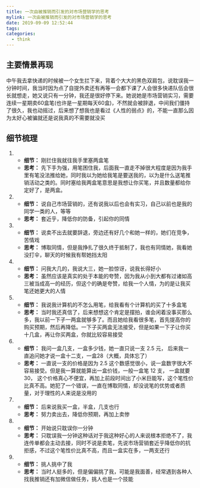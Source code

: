```yaml
---
title: 一次由被推销而引发的对市场营销学的思考
mylink: 一次由被推销而引发的对市场营销学的思考
date: 2019-09-09 12:52:44
tags:
categories:
  - think
---
```


## 主要情景再现

中午我去拿快递的时候被一个女生拦下来，背着个大大的黑色双肩包，说耽误我一分钟时间，我当时因为点了自提外卖还有再等一会都下课了人会很多快递队伍会很长就想走，她又说只有一分钟，我还是很好停下来。她说她是市场营销实习，需要连续一星期卖60盒笔(也许是一星期每天60盒)，不然就会被辞退，中间我们僵持了很久，我也动摇过，后来想了想我也是看过《人性的弱点》的，不能一直那么因为太好心被骗就还是说我真的不需要就没买

## 细节梳理

1. * **细节：** 刚拦住我就往我手里塞两盒笔
   * **思考：** 先下手为强，用笔困住我，后面我一直走不掉很大程度是因为我手里有笔没法推给她，同时我以为她给我笔是要送我的，以为是什么送笔推销活动之类的。同时塞给我两盒笔意思是我想让你买笔，并且数量都给你定好了，是两盒。
2. * **细节：** 说自己市场营销的，还有说我以后也会有实习，自己以前也是我的同学一类的人，等等
   * **思考：** 套近乎，降低你的防备，引起你的同情
3. * **细节：** 说卖不出去就要辞退，旁边还有好几个和她一样的，她们在竞争，苦情戏
   * **思考：** 博取同情，但是我挣扎了很久终于抵制了，我也有同情她，我看她没打伞，聊天的时候我有帮她挡太阳
4. * **细节：** 问我大几的，我说大三，她一脸惊讶，说我长得好小
   * **思考：** 虽然应该是真实的处于本能的夸赞，因为我从小到大都有过诸如高三被当成高一的经历，但这个的确是夸赞，给我一个人情，为的是让我买笔还她更大的人情
5. * **细节：** 我说我计算机的不怎么用笔，给我看有个计算机的买了十多盒笔
   * **思考：** 当时我还真信了，后来想想这个肯定是摆拍，谁会闲着没事买那么多，我以前一下子一两盒就够多了。而且她给我看很多笔，首先提高你的购买预期，然后再降低。一下子买两盒无法接受，但是如果一下子让你买十几盒，再让你买两盒，你就比较容易接受
6. * **细节：** 我问一盒几支，一盒多少钱，她一直只说一支 2.5 元， 后来我一直追问她才说一盒十二支，一盒28（大概，具体忘了）
   * **思考：** 一直说一支的价格是因为 2.5 这个数感觉很小，说一盒数字很大不容易接受。但是我一算就能算出一盒价钱，一般一盒笔 12 支， 一盒就要 30， 这个价格真心不便宜，再加上前段时间出了小米巨能写，这个笔性价比真不高。她犯了一个错误，一直在博取同情，却没说笔的优势或者质量，对于理性的人来说是没用的
7. * **细节：** 后来说我买一盒，半盒，几支也行
   * **思考：** 努力卖出去，降低你预期，再加上卖惨
8. * **细节：** 开始说只耽误你一分钟
   * **思考：** 只耽误我一分钟这种话对于我这种好心的人来说根本拒绝不了，我连传单都会主动去接，同时不说是卖笔，先说市场营销套近乎降低你的抗拒感，不过这个笔性价比真不高，而且一盒实在多，一两支还行
9. * **细节：** 挑人挑中了我
   * **思考：** 当时人挺多的，但是偏偏挑了我，可能是我面善，经常遇到各种人找我推销还有加微信做任务，挑人也是一个技能